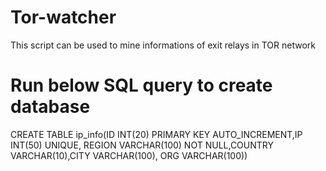 # Tor-watcher
This script can be used to mine informations of exit relays in TOR network

# Run below SQL query to create database

CREATE TABLE ip_info(ID INT(20) PRIMARY KEY AUTO_INCREMENT,IP INT(50) UNIQUE, REGION  VARCHAR(100) NOT NULL,COUNTRY VARCHAR(10),CITY VARCHAR(100), ORG VARCHAR(100))
